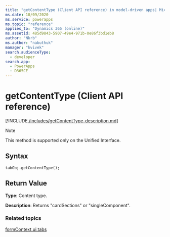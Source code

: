 ```yaml
---
title: "getContentType (Client API reference) in model-driven apps| MicrosoftDocs"
ms.date: 10/09/2020
ms.service: powerapps
ms.topic: "reference"
applies_to: "Dynamics 365 (online)"
ms.assetid: 485d9843-5907-49e4-971b-0e86f3bd1eb8
author: "Nkrb"
ms.author: "nabuthuk"
manager: "kvivek"
search.audienceType: 
  - developer
search.app: 
  - PowerApps
  - D365CE
---
```

# getContentType (Client API reference)

[!INCLUDE[./includes/getContentType-description.md](./includes/getContentType-description.md)] 

> [!NOTE]
> This method is supported only on the Unified Interface.

## Syntax

`tabObj.getContentType();`

## Return Value

**Type**: Content type.

**Description**: Returns "cardSections" or "singleComponent".

### Related topics

[formContext.ui.tabs](../formContext-ui-tabs.md)